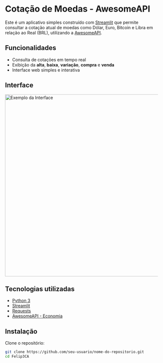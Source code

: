

# Cotação de Moedas - AwesomeAPI

Este é um aplicativo simples construído com [Streamlit](https://streamlit.io/) que permite consultar a cotação atual de moedas como Dólar, Euro, Bitcoin e Libra em relação ao Real (BRL), utilizando a [AwesomeAPI](https://docs.awesomeapi.com.br/).

## Funcionalidades

- Consulta de cotações em tempo real
- Exibição da **alta**, **baixa**, **variação**, **compra** e **venda**
- Interface web simples e interativa

##  Interface

<img src="https://user-images.githubusercontent.com/seu-usuario/imagem-do-app.png" alt="Exemplo da Interface" width="600"/>

## Tecnologias utilizadas

- [Python 3](https://www.python.org/)
- [Streamlit](https://streamlit.io/)
- [Requests](https://docs.python-requests.org/)
- [AwesomeAPI - Economia](https://docs.awesomeapi.com.br/api-de-moedas)

##  Instalação

Clone o repositório:

```bash
git clone https://github.com/seu-usuario/nome-do-repositorio.git
cd Felip3CA
